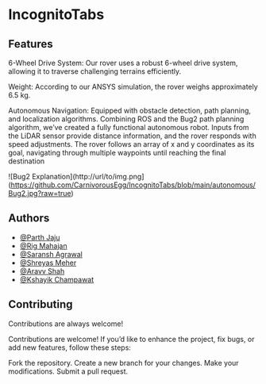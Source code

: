 # IncognitoTabs

## Features

6-Wheel Drive System:
Our rover uses a robust 6-wheel drive system, allowing it to traverse challenging terrains efficiently.

Weight:
According to our ANSYS simulation, the rover weighs approximately 6.5 kg.

Autonomous Navigation:
Equipped with obstacle detection, path planning, and localization algorithms.
Combining ROS and the Bug2 path planning algorithm, we’ve created a fully functional autonomous robot.
Inputs from the LiDAR sensor provide distance information, and the rover responds with speed adjustments.
The rover follows an array of x and y coordinates as its goal, navigating through multiple waypoints until reaching the final destination

![Bug2 Explanation](http://url/to/img.png](https://github.com/CarnivorousEgg/IncognitoTabs/blob/main/autonomous/Bug2.jpg?raw=true)

## Authors

- [@Parth Jaju](https://github.com/CarnivorousEgg)
- [@Rig Mahajan](https://github.com/Rigmahajan)
- [@Saransh Agrawal](https://github.com/PhoenixAura)
- [@Shreyas Meher](https://github.com/shreyasmeher11)
- [@Aravv Shah](https://github.com/CarnivorousEgg)
- [@Kshayik Champawat](https://github.com/CarnivorousEgg)

## Contributing

Contributions are always welcome!

Contributions are welcome! If you’d like to enhance the project, fix bugs, or add new features, follow these steps:

Fork the repository.
Create a new branch for your changes.
Make your modifications.
Submit a pull request.
